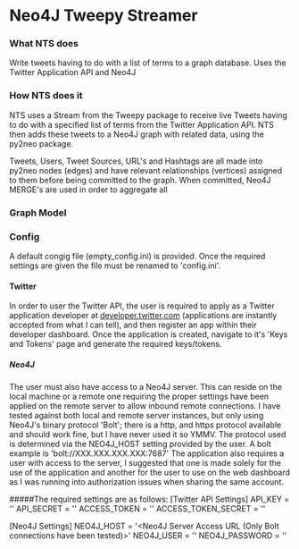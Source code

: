 # Neo4J Tweepy Streamer

### What NTS does
Write tweets having to do with a list of terms to a graph database. Uses the Twitter Application API and Neo4J

### How NTS does it
NTS uses a Stream from the Tweepy package to receive live Tweets having to do with a specified list of terms from the Twitter Application API. NTS then adds these tweets to a Neo4J graph with related data, using the py2neo package.

Tweets, Users, Tweet Sources, URL's and Hashtags are all made into py2neo nodes (edges) and have relevant relationships (vertices) assigned to them before being committed to the graph. When committed, Neo4J MERGE's are used in order to aggregate all


### Graph Model


### Config
A default congig file (empty_config.ini) is provided. Once the required settings are given the file must be renamed to 'config.ini'.

#### Twitter
In order to user the Twitter API, the user is required to apply as a Twitter application developer at [developer.twitter.com](https://developer.twitter.com/) (applications are instantly accepted from what I can tell), and then register an app within their developer dashboard. Once the application is created, navigate to it's 'Keys and Tokens' page and generate the required keys/tokens.

##### Neo4J
The user must also have access to a Neo4J server. This can reside on the local machine or a remote one requiring the proper settings have been applied on the remote server to allow inbound remote connections. I have tested against both local and remote server instances, but only using Neo4J's binary protocol 'Bolt'; there is a http, and https protocol available and should work fine, but I have never used it so YMMV. The protocol used is determined via the NEO4J_HOST setting provided by the user. A bolt example is 'bolt://XXX.XXX.XXX.XXX:7687'
The application also requires a user with access to the server, I suggested that one is made solely for the use of the application and another for the user to use on the web dashboard as I was running into authorization issues when sharing the same account.

#####The required settings are as follows:
[Twitter API Settings]
API_KEY = '<Consumer API Key>'
API_SECRET = '<Consumer API Secret Key>'
ACCESS_TOKEN = '<Access Token>'
ACCESS_TOKEN_SECRET = '<Access Token Secret>'

[Neo4J Settings]
NEO4J_HOST = '<Neo4J Server Access URL (Only Bolt connections have been tested)>'
NEO4J_USER = '<Neo4J Username>'
NEO4J_PASSWORD = '<Neo4J Password>'
